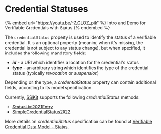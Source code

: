 # Credential Statuses

{% embed url="https://youtu.be/-7_GLOZ_pik" %}
Intro and Demo for Verifiable Credentials with Status
{% endembed %}

The `credentialStatus` property is used to identify the status of a verifiable credential. It is an optional property (meaning when it's missing, the credential is not subject to any status change), but when specified, it includes the following mandatory fields:

* _**id**_ - a URI which identifies a location for the credential's status
* _**type**_ - an arbitrary string which identifies the type of the credential status (typically _revocation_ or _suspension_)

Depending on the type, a _credentialStatus_ property can contain additional fields, according to its model specification.

Currently, [SSIKit](https://github.com/walt-id/waltid-ssikit) supports the following _credentialStatus_ methods:

* [StatusList2021Entry](status-list-2021-entry/)
* [SimpleCredentialStatus2022](simple-credential-status-2022/)

More details on _credentialStatus_ specification can be found at [Verifiable Credential Data Model - Status](https://www.w3.org/TR/vc-data-model/#status).
